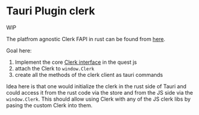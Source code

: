 # Tauri Plugin clerk

WIP

The platfrom agnostic Clerk FAPI in rust can be found from [here](https://github.com/TheGrowthEngineeringCompany/clerk-fapi-rs).

Goal here:
1. Implement the core [Clerk interface](https://github.com/clerk/javascript/blob/main/packages/types/src/clerk.ts#L115) in the quest js
2. attach the Clerk to `window.Clerk`
3. create all the methods of the clerk client as tauri commands

Idea here is that one would initialize the clerk in the rust side of Tauri and could access it from the
rust code via the store and from the JS side via the `window.Clerk`. This should allow using Clerk
with any of the JS clerk libs by pasing the custom Clerk into them.
